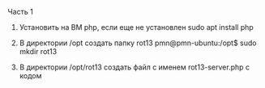 Часть 1

   1.  Установить на ВМ php, если еще не установлен
          sudo apt install php

    
  2.   В директории /opt создать папку rot13
        pmn@pmn-ubuntu:/opt$ sudo mkdir rot13


    
  3.   В директории /opt/rot13 создать файл с именем rot13-server.php с кодом

<?php
$sock = socket_create(AF_INET, SOCK_DGRAM, SOL_UDP);
socket_bind($sock, '0.0.0.0', 10000);
for (;;) {
  socket_recvfrom($sock, $message, 1024, 0, $ip, $port);
  $reply = str_rot13($message);
  socket_sendto($sock, $reply, strlen($reply), 0, $ip, $port);
}

 4.    Запустить сервер командой php rot13-server.php и проверить что сервер работает: выполнить nc -u 127.0.0.1 10000 и ввести Hello World
    

  5. Написать юнит-файл для запуска rot13-server.php как сервиса

  sudo nano /etc/systemd/system/myphp.service 


  

  [Unit]
Description=php


[Service]
Type=simple
ExecStart=/usr/bin/php /opt/rot13/rot13-server.php
Restart=always  


[Install]
WantedBy=multi-user.target
 

Часть 2

    1. Написать юнит-файл для запуска скрипта как сервиса systemd, создать таймер для периодического выполнения задачи про таймеры можно посмотреть тут https://youtu.be/hTkaCE5Mz8I

если сервис хотя бы раз удачно отработал, то должен появиться файл /var/log/dsk-usage.log с записью примерно такого вида

1730956510 [ALARM] Disk usage for / is greater then 5: current value is 35


sudo nano /etc/systemd/system/script.service

sudo nano /etc/systemd/system/script.timer




1731591847 [ALARM] Disk usage for / is greater then 5: current value is 95


    2. Написать юнит-файл для запуска простого веб-сервера на python. После того как сервис запустится выполнить команду
       sudo nano /lib/systemd/system/python.service 


curl 127.0.0.1:9999

ответ должен быть Hello from Python



Часть 3 (задача со звездочкой)

   1. Установить redis (install-redis-on-linux)
       sudo apt install redis-server
    
   2.  Посмотреть статус демона redis
    
    sudo systemctl status redis-server

    
    3. Запустить второй экземпляр демона redis, написав systemd unit

    sudo nano /etc/systemd/system/redis-server.service 


    [Unit]
Description=Redis 
After=network.target

[Service]
#User=redis
#Group=redis
ExecStart=/usr/local/bin/redis-server /etc/redis/redis_6380.conf
#ExecStop=/usr/local/bin/redis-cli shutdown
Restart=always

[Install]
WantedBy=multi-user.target




 

   
 
